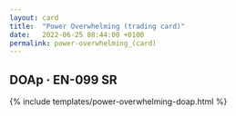 ```yaml
---
layout: card
title:  "Power Overwhelming (trading card)"
date:   2022-06-25 08:44:00 +0100
permalink: power-overwhelming_(card)
---
```


## DOAp &middot; EN-099 SR

{% include templates/power-overwhelming-doap.html %}